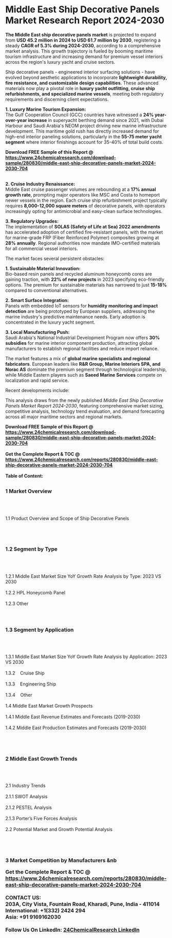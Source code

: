 <h1>Middle East Ship Decorative Panels Market Research Report 2024-2030</h1><p><strong>The Middle East ship decorative panels market</strong> is projected to expand from <strong>USD 45.2 million in 2024 to USD 61.7 million by 2030</strong>, registering a steady <strong>CAGR of 5.3% during 2024-2030</strong>, according to a comprehensive market analysis. This growth trajectory is fueled by booming maritime tourism infrastructure and increasing demand for premium vessel interiors across the region's luxury yacht and cruise sectors.</p><p>Ship decorative panels - engineered interior surfacing solutions - have evolved beyond aesthetic applications to incorporate <strong>lightweight durability, fire resistance, and customizable design capabilities</strong>. These advanced materials now play a pivotal role in <strong>luxury yacht outfitting, cruise ship refurbishments, and specialized marine vessels</strong>, meeting both regulatory requirements and discerning client expectations.</p><p><strong>1. Luxury Marine Tourism Expansion:</strong><br>
The Gulf Cooperation Council (GCC) countries have witnessed a <strong>24% year-over-year increase</strong> in superyacht berthing demand since 2021, with Dubai Harbour and Saudi Arabia's NEOM project driving new marine infrastructure development. This maritime gold rush has directly increased demand for high-end interior paneling solutions, particularly in the <strong>55-75 meter yacht segment</strong> where interior finishings account for 35-40% of total build costs.</p><div><b>Download FREE Sample of this Report @ 
            <a href="https://www.24chemicalresearch.com/download-sample/280830/middle-east-ship-decorative-panels-market-2024-2030-704">
            https://www.24chemicalresearch.com/download-sample/280830/middle-east-ship-decorative-panels-market-2024-2030-704</a></b></div><br><p><strong>2. Cruise Industry Renaissance:</strong><br>
Middle East cruise passenger volumes are rebounding at a <strong>17% annual growth rate</strong>, prompting major operators like MSC and Costa to homeport newer vessels in the region. Each cruise ship refurbishment project typically requires <strong>8,000-12,000 square meters</strong> of decorative panels, with operators increasingly opting for antimicrobial and easy-clean surface technologies.</p><p><strong>3. Regulatory Upgrades:</strong><br>
The implementation of <strong>SOLAS (Safety of Life at Sea) 2022 amendments</strong> has accelerated adoption of certified fire-resistant panels, with the market for marine-grade FRP (Fiber Reinforced Polymer) composites growing at <strong>28% annually</strong>. Regional authorities now mandate IMO-certified materials for all commercial vessel interiors.</p><p>The market faces several persistent obstacles:</p><p><strong>1. Sustainable Material Innovation:</strong><br>
Bio-based resin panels and recycled aluminum honeycomb cores are gaining traction, with <strong>22% of new projects</strong> in 2023 specifying eco-friendly options. The premium for sustainable materials has narrowed to just <strong>15-18%</strong> compared to conventional alternatives.</p><p><strong>2. Smart Surface Integration:</strong><br>
Panels with embedded IoT sensors for <strong>humidity monitoring and impact detection</strong> are being prototyped by European suppliers, addressing the marine industry's predictive maintenance needs. Early adoption is concentrated in the luxury yacht segment.</p><p><strong>3. Local Manufacturing Push:</strong><br>
Saudi Arabia's National Industrial Development Program now offers <strong>30% subsidies</strong> for marine interior component production, attracting global manufacturers to establish regional facilities and reduce import reliance.</p><p>The market features a mix of <strong>global marine specialists and regional fabricators</strong>. European leaders like <strong>R&amp;R Group, Marine Interiors SPA, and Norac AS</strong> dominate the premium segment through technological leadership, while Middle Eastern players such as <strong>Saeed Marine Services</strong> compete on localization and rapid service.</p><p>Recent developments include:</p><p>This analysis draws from the newly published <em>Middle East Ship Decorative Panels Market Report 2024-2030</em>, featuring comprehensive market sizing, competitive analysis, technology trend evaluation, and demand forecasting across all major maritime sectors and regional markets.</p><div><b>Download FREE Sample of this Report @ 
            <a href="https://www.24chemicalresearch.com/download-sample/280830/middle-east-ship-decorative-panels-market-2024-2030-704">
            https://www.24chemicalresearch.com/download-sample/280830/middle-east-ship-decorative-panels-market-2024-2030-704</a></b></div><br><div><b>Get the Complete Report & TOC @ 
            <a href="https://www.24chemicalresearch.com/reports/280830/middle-east-ship-decorative-panels-market-2024-2030-704">
            https://www.24chemicalresearch.com/reports/280830/middle-east-ship-decorative-panels-market-2024-2030-704</a></b></div><br>
            <b>Table of Content:</b><p><h2><span style="font-size:16px"><strong>1 Market Overview&nbsp;&nbsp; &nbsp;</strong></span></h2><br />
<br />
<p>1.1 Product Overview and Scope of Ship Decorative Panels&nbsp;</p><br />
<br />
<h2><strong><span style="font-size:16px">1.2 Segment by Type&nbsp;&nbsp; &nbsp;</span></strong></h2><br />
<br />
<p>1.2.1 Middle East Market Size YoY Growth Rate Analysis by Type: 2023 VS 2030&nbsp;&nbsp; &nbsp;<br /><br />
1.2.2 HPL Honeycomb Panel&nbsp;&nbsp; &nbsp;<br /><br />
1.2.3 Other<br /><br />
<br />
<h2><span style="font-size:16px"><strong>1.3 Segment by Application&nbsp;&nbsp;</strong></span></h2><br />
<br />
<p>1.3.1 Middle East Market Size YoY Growth Rate Analysis by Application: 2023 VS 2030&nbsp;&nbsp; &nbsp;<br /><br />
1.3.2&nbsp;&nbsp; &nbsp;Cruise Ship<br /><br />
1.3.3&nbsp;&nbsp; &nbsp;Engineering Ship<br /><br />
1.3.4&nbsp;&nbsp; &nbsp;Other<br /><br />
1.4 Middle East Market Growth Prospects&nbsp;&nbsp; &nbsp;<br /><br />
1.4.1 Middle East Revenue Estimates and Forecasts (2019-2030)&nbsp;&nbsp; &nbsp;<br /><br />
1.4.2 Middle East Production Estimates and Forecasts (2019-2030)&nbsp;&nbsp;</p><br />
<br />
<h2><span style="font-size:16px"><strong>2 Middle East Growth Trends&nbsp;&nbsp; &nbsp;</strong></span></h2><br />
<br />
<p>2.1 Industry Trends&nbsp;&nbsp; &nbsp;<br /><br />
2.1.1 SWOT Analysis&nbsp;&nbsp; &nbsp;<br /><br />
2.1.2 PESTEL Analysis&nbsp;&nbsp; &nbsp;<br /><br />
2.1.3 Porter&rsquo;s Five Forces Analysis&nbsp;&nbsp; &nbsp;<br /><br />
2.2 Potential Market and Growth Potential Analysis&nbsp;&nbsp; &nbsp;</p><br />
<br />
<h2><span style="font-size:16px"><strong>3 Market Competition by Manufacturers&nbsp;&nb</p><div><b>Get the Complete Report & TOC @ 
            <a href="https://www.24chemicalresearch.com/reports/280830/middle-east-ship-decorative-panels-market-2024-2030-704">
            https://www.24chemicalresearch.com/reports/280830/middle-east-ship-decorative-panels-market-2024-2030-704</a></b></div><br><b>CONTACT US:</b><br>
            203A, City Vista, Fountain Road, Kharadi, Pune, India - 411014<br>
            International: +1(332) 2424 294<br>
            Asia: +91 9169162030 <br><br>
            Follow Us On LinkedIn: <a href="https://www.linkedin.com/company/24chemicalresearch/">24ChemicalResearch LinkedIn</a>